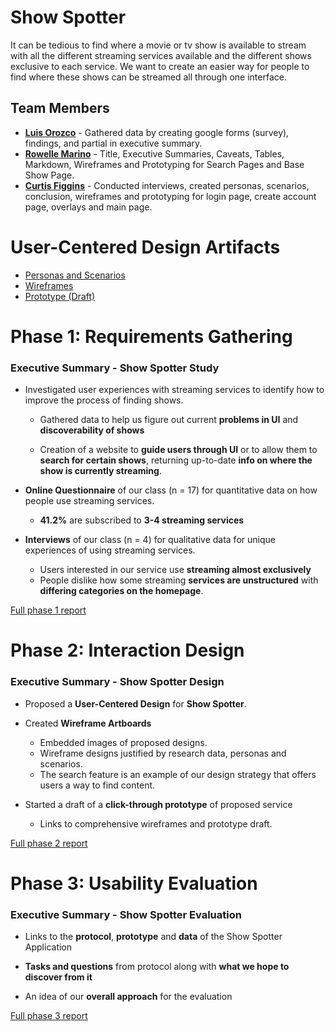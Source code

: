 # Show Spotter

It can be tedious to find where a movie or tv show is available to stream with all the different
streaming services available and the different shows exclusive to each service. We want to
create an easier way for people to find where these shows can be streamed all through one
interface.

## Team Members

* [**Luis Orozco**](https://usabilityengineering.github.io/ux-portfolio-1010l10/) - Gathered data by creating google forms (survey), findings, and partial in executive summary.
* [**Rowelle Marino**](https://usabilityengineering.github.io/ux-portfolio-roamar/) - Title, Executive Summaries, Caveats, Tables, Markdown, Wireframes and Prototyping for Search Pages and Base Show Page. 
* [**Curtis Figgins**](https://usabilityengineering.github.io/ux-portfolio-cbfiggins/) - Conducted interviews, created personas, scenarios, conclusion, wireframes and prototyping for login page, create account page, overlays and main page. 

# User-Centered Design Artifacts

* [Personas and Scenarios](personas-scenarios.md)
* [Wireframes](https://xd.adobe.com/view/ecaa195e-6179-4399-9ae0-ab5d48042bce-b9f9/)
* [Prototype (Draft)](https://xd.adobe.com/view/ecaa195e-6179-4399-9ae0-ab5d48042bce-b9f9/?fullscreen&hints=off)

# Phase 1: Requirements Gathering

### Executive Summary - Show Spotter Study


* Investigated user experiences with streaming services to identify how to improve the process of finding shows.

    * Gathered data to help us figure out current **problems in UI** and **discoverability of shows**

    * Creation of a website to **guide users through UI** or to allow them to **search for certain shows**, returning up-to-date **info on where the show is currently streaming**.

* **Online Questionnaire** of our class (n = 17) for quantitative data on how people use streaming services.
    * **41.2%** are subscribed to **3-4 streaming services**


* **Interviews** of our class (n = 4) for qualitative data for unique experiences of using streaming services.
    * Users interested in our service use **streaming almost exclusively**
    * People dislike how some streaming **services are unstructured** with **differing categories on the homepage**. 

[Full phase 1 report](phase1/)

# Phase 2: Interaction Design

### Executive Summary - Show Spotter Design

   * Proposed a **User-Centered Design** for **Show Spotter**.
   
   * Created **Wireframe Artboards**
      * Embedded images of proposed designs.
      * Wireframe designs justified by research data, personas and scenarios.
      * The search feature is an example of our design strategy that offers users a way to find content. 
    
   * Started a draft of a **click-through prototype** of proposed service
      * Links to comprehensive wireframes and prototype draft.

[Full phase 2 report](phase2/)

# Phase 3: Usability Evaluation

### Executive Summary - Show Spotter Evaluation

   *  Links to the **protocol**, **prototype** and **data** of the Show Spotter Application
   
   *  **Tasks and questions** from protocol along with **what we hope to discover from it**
   
   *  An idea of our **overall approach** for the evaluation

[Full phase 3 report](phase3/)
